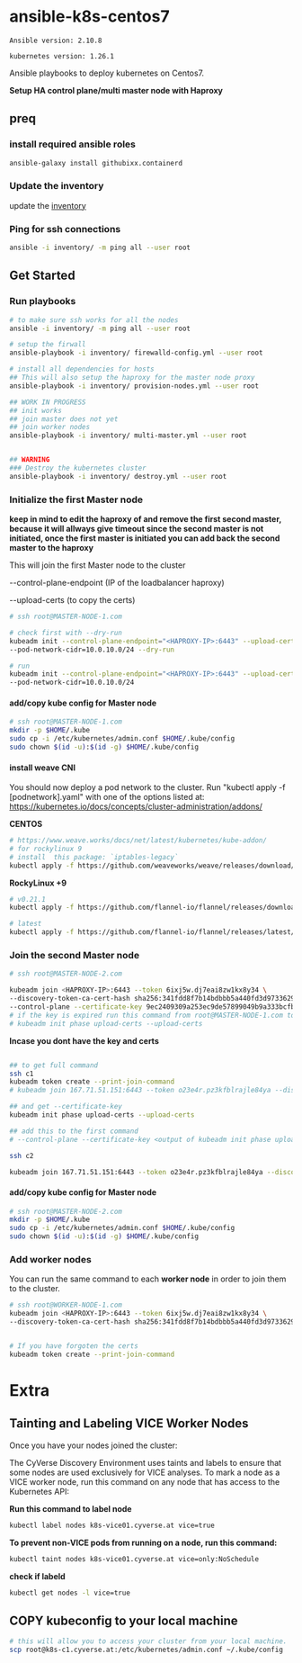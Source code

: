 # ansible-k8s-centos7

`Ansible version: 2.10.8`

`kubernetes version: 1.26.1`


Ansible playbooks to deploy kubernetes on Centos7.

**Setup HA control plane/multi master node with Haproxy**


## preq

### install required ansible roles

```bash
ansible-galaxy install githubixx.containerd
```

### Update the inventory

update the [inventory](kubernetes-multi-master\inventory\cyverse)

### Ping for ssh connections

```bash
ansible -i inventory/ -m ping all --user root
```

## Get Started

### Run playbooks

```bash
# to make sure ssh works for all the nodes
ansible -i inventory/ -m ping all --user root

# setup the firwall 
ansible-playbook -i inventory/ firewalld-config.yml --user root

# install all dependencies for hosts
## This will also setup the haproxy for the master node proxy
ansible-playbook -i inventory/ provision-nodes.yml --user root

## WORK IN PROGRESS
## init works
## join master does not yet
## join worker nodes
ansible-playbook -i inventory/ multi-master.yml --user root


## WARNING
### Destroy the kubernetes cluster
ansible-playbook -i inventory/ destroy.yml --user root

```

### Initialize the first Master node
**keep in mind to edit the haproxy of and remove the first second master, because it will allways give timeout since the second master is not initiated, once the first master is initiated you can add back the second master to the haproxy**

This will join the first Master node to the cluster

--control-plane-endpoint (IP of the loadbalancer haproxy)

--upload-certs (to copy the certs)

```bash
# ssh root@MASTER-NODE-1.com

# check first with --dry-run
kubeadm init --control-plane-endpoint="<HAPROXY-IP>:6443" --upload-certs \
--pod-network-cidr=10.0.10.0/24 --dry-run

# run
kubeadm init --control-plane-endpoint="<HAPROXY-IP>:6443" --upload-certs \
--pod-network-cidr=10.0.10.0/24
```

#### add/copy kube config for Master node

```bash
# ssh root@MASTER-NODE-1.com
mkdir -p $HOME/.kube
sudo cp -i /etc/kubernetes/admin.conf $HOME/.kube/config
sudo chown $(id -u):$(id -g) $HOME/.kube/config
```

#### install weave CNI 
You should now deploy a pod network to the cluster.
Run "kubectl apply -f [podnetwork].yaml" with one of the options listed at:
  https://kubernetes.io/docs/concepts/cluster-administration/addons/

**CENTOS**
```bash
# https://www.weave.works/docs/net/latest/kubernetes/kube-addon/
# for rockylinux 9
# install  this package: `iptables-legacy`
kubectl apply -f https://github.com/weaveworks/weave/releases/download/v2.8.1/weave-daemonset-k8s.yaml
```

**RockyLinux +9**
```bash
# v0.21.1
kubectl apply -f https://github.com/flannel-io/flannel/releases/download/v0.21.1/kube-flannel.yml

# latest
kubectl apply -f https://github.com/flannel-io/flannel/releases/latest/download/kube-flannel.yml
```

### Join the second Master node

```bash
# ssh root@MASTER-NODE-2.com

kubeadm join <HAPROXY-IP>:6443 --token 6ixj5w.dj7eai8zw1kx8y34 \
--discovery-token-ca-cert-hash sha256:341fdd8f7b14bdbbb5a440fd3d97336290c2467b055ed32b7551e0ca78a3b19a \
--control-plane --certificate-key 9ec2409309a253ec9de57899049b9a333bcfb9952e0720c5542c239453d5df29
# if the key is expired run this command from root@MASTER-NODE-1.com to get new key
# kubeadm init phase upload-certs --upload-certs 
```

**Incase you dont have the key and certs**
```bash

## to get full command
ssh c1
kubeadm token create --print-join-command
# kubeadm join 167.71.51.151:6443 --token o23e4r.pz3kfblrajle84ya --discovery-token-ca-cert-hash sha256:6949847a4d9f727d7fb2053e0d464044942f3769e7e272c53db59e48e89509fa

## and get --certificate-key
kubeadm init phase upload-certs --upload-certs 

## add this to the first command
# --control-plane --certificate-key <output of kubeadm init phase upload-certs --upload-certs>

ssh c2

kubeadm join 167.71.51.151:6443 --token o23e4r.pz3kfblrajle84ya --discovery-token-ca-cert-hash sha256:6949847a4d9f727d7fb2053e0d464044942f3769e7e272c53db59e48e89509fa --control-plane --certificate-key 155d0adbc1d4695b542639aec1b8e8771941c8ed5cb1e0bf50889c8e979efcac
```

#### add/copy kube config for Master node

```bash
# ssh root@MASTER-NODE-2.com
mkdir -p $HOME/.kube
sudo cp -i /etc/kubernetes/admin.conf $HOME/.kube/config
sudo chown $(id -u):$(id -g) $HOME/.kube/config
```

### Add worker nodes

You can run the same command to each **worker node** in order to join them to the cluster.

```bash
# ssh root@WORKER-NODE-1.com
kubeadm join <HAPROXY-IP>:6443 --token 6ixj5w.dj7eai8zw1kx8y34 \
--discovery-token-ca-cert-hash sha256:341fdd8f7b14bdbbb5a440fd3d97336290c2467b055ed32b7551e0ca78a3b19a


# If you have forgoten the certs
kubeadm token create --print-join-command
```

# Extra

## Tainting and Labeling VICE Worker Nodes
Once you have your nodes joined the cluster:

The CyVerse Discovery Environment uses taints and labels to ensure that some nodes are used exclusively for VICE
analyses. To mark a node as a VICE worker node, run this command on any node that has access to the Kubernetes API:

**Run this command to label node**
```bash
kubectl label nodes k8s-vice01.cyverse.at vice=true
```

**To prevent non-VICE pods from running on a node, run this command:**
```bash
kubectl taint nodes k8s-vice01.cyverse.at vice=only:NoSchedule
```

**check if labeld**
```bash
kubectl get nodes -l vice=true
```

## COPY kubeconfig to your local machine
```bash
# this will allow you to access your cluster from your local machine.
scp root@k8s-c1.cyverse.at:/etc/kubernetes/admin.conf ~/.kube/config
```

